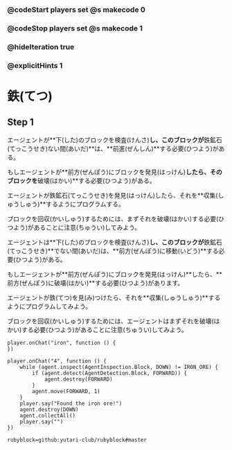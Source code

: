 ### @codeStart players set @s makecode 0
### @codeStop players set @s makecode 1

### @hideIteration true 
### @explicitHints 1


# 鉄(てつ)
<!-- # Iron -->

## Step 1
エージェントが**下(した)のブロックを検査(けんさ)**し、このブロックが**鉄鉱石(てっこうせき)ない間(あいだ)**は、**前進(ぜんしん)**する必要(ひつよう)がある。<br>

 もしエージェントが**前方(ぜんぽう)にブロックを発見(はっけん)**したら、そのブロックを**破壊(はかい)**する必要(ひつよう)がある。<br>

 エージェントが鉄鉱石(てっこうせき)を発見(はっけん)したら、それを**収集(しゅうしゅう)**するようにプログラムする。<br>

 ブロックを回収(かいしゅう)するためには、まずそれを破壊(はかい)する必要(ひつよう)があることに注意(ちゅうい)してみよう。

エージェントは**下(した)のブロックを検査(けんさ)**し、このブロックが**鉄鉱石(てっこうせき)**でない間(あいだ)は、**前方(ぜんぽう)に移動(いどう)**する必要(ひつよう)がある。<br>

もしエージェントが**前方(ぜんぽう)にブロックを発見(はっけん)**したら、**前方(ぜんぽう)に破壊(はかい)**する必要(ひつよう)があります。<br>

エージェントが鉄(てつ)を見(み)つけたら、それを**収集(しゅうしゅう)**するようにプログラムしてみよう。<br>

ブロックを回収(かいしゅう)するためには、エージェントはまずそれを破壊(はかい)する必要(ひつよう)があることに注意(ちゅうい)してみよう。
<!-- While the Agent **inspects the block down** and this block is not **iron ore**, it needs to **move forward**. If the Agent **detects a block forward**, then it needs to **destroy forward**. When the Agent locates iron, program it to **collect** it. Note that in order to collect a block, Agent needs to destroy it first.  -->

```template
player.onChat("iron", function () {
})
```

```ghost
player.onChat("4", function () {
    while (agent.inspect(AgentInspection.Block, DOWN) != IRON_ORE) {
        if (agent.detect(AgentDetection.Block, FORWARD)) {
            agent.destroy(FORWARD)
        }
        agent.move(FORWARD, 1)
    }
    player.say("Found the iron ore!")
    agent.destroy(DOWN)
    agent.collectAll()
    player.say("")
})
```
```package
rubyblock=github:yutari-club/rubyblock#master
```